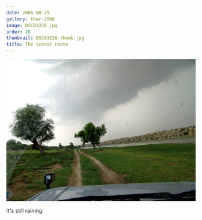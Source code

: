```yaml
---
date: 2006-08-29
gallery: thar-2006
image: DSC03238.jpg
order: 28
thumbnail: DSC03238-thumb.jpg
title: The scenic route
---
```


![The scenic route](./DSC03238.jpg)

It's still raining.
